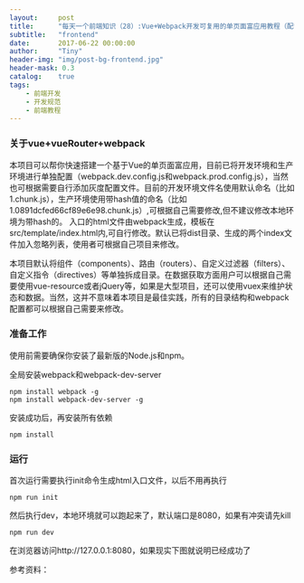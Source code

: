 ```yaml
---
layout:     post
title:      "每天一个前端知识（28）:Vue+Webpack开发可复用的单页面富应用教程（配置篇）"
subtitle:   "frontend"
date:       2017-06-22 00:00:00
author:     "Tiny"
header-img: "img/post-bg-frontend.jpg"
header-mask: 0.3
catalog:    true
tags:
    - 前端开发
    - 开发规范
    - 前端教程
---
```


### 关于vue+vueRouter+webpack

本项目可以帮你快速搭建一个基于Vue的单页面富应用，目前已将开发环境和生产环境进行单独配置（webpack.dev.config.js和webpack.prod.config.js），当然也可根据需要自行添加灰度配置文件。目前的开发环境文件名使用默认命名（比如1.chunk.js），生产环境使用带hash值的命名（比如1.0891dcfed66cf89e6e98.chunk.js）,可根据自己需要修改,但不建议修改本地环境为带hash的。 入口的html文件由webpack生成，模板在src/template/index.html内,可自行修改。默认已将dist目录、生成的两个index文件加入忽略列表，使用者可根据自己项目来修改。

本项目默认将组件（components）、路由（routers）、自定义过滤器（filters）、自定义指令（directives）等单独拆成目录。在数据获取方面用户可以根据自己需要使用vue-resource或者jQuery等，如果是大型项目，还可以使用vuex来维护状态和数据。当然，这并不意味着本项目是最佳实践，所有的目录结构和webpack配置都可以根据自己需要来修改。

### 准备工作

使用前需要确保你安装了最新版的Node.js和npm。

全局安装webpack和webpack-dev-server

    npm install webpack -g
    npm install webpack-dev-server -g
    
安装成功后，再安装所有依赖

    npm install
    
### 运行

首次运行需要执行init命令生成html入口文件，以后不用再执行

    npm run init
    
然后执行dev，本地环境就可以跑起来了，默认端口是8080，如果有冲突请先kill

    npm run dev
    
在浏览器访问http://127.0.0.1:8080，如果现实下图就说明已经成功了

参考资料：



